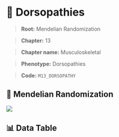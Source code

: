 # 🧪 Dorsopathies

> **Root:** Mendelian Randomization

> **Chapter:** 13  

> **Chapter name:** Musculoskeletal

> **Phenotype:** Dorsopathies  

> **Code:** `M13_DORSOPATHY`

## 🧬 Mendelian Randomization  

<img src="/MR/Figures/Forward/M13_DORSOPATHY.png"/>

## 📊 Data Table

<CsvTableMRF src="/MR/Data/Forward/M13_DORSOPATHY.csv"/>
